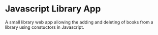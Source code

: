# Javascript Library App

A small library web app allowing the adding and deleting of books from a library using constuctors in Javascript.
